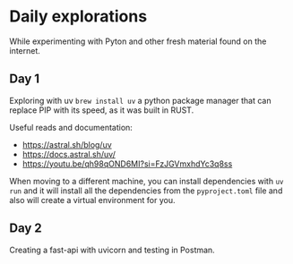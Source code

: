 # Daily explorations
While experimenting with Pyton and other fresh material found on the internet.

## Day 1
Exploring with uv ```brew install uv``` a python package manager that can replace PIP with its speed, as it was built in RUST.

Useful reads and documentation:
- https://astral.sh/blog/uv
- https://docs.astral.sh/uv/
- https://youtu.be/qh98qOND6MI?si=FzJGVmxhdYc3q8ss

When moving to a different machine, you can install dependencies with ```uv run``` and it will install all the dependencies from the ```pyproject.toml``` file and also will create a virtual environment for you.



## Day 2
Creating a fast-api with uvicorn and testing in Postman.
